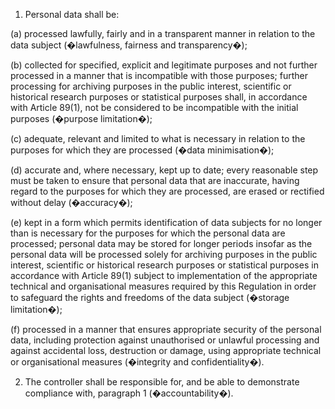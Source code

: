 1. Personal data shall be:

(a) processed lawfully, fairly and in a transparent manner in relation to the data subject (�lawfulness, fairness and transparency�);

(b) collected for specified, explicit and legitimate purposes and not further processed in a manner that is incompatible with those purposes; further processing for archiving purposes in the public interest, scientific or historical research purposes or statistical purposes shall, in accordance with Article 89(1), not be considered to be incompatible with the initial purposes (�purpose limitation�);

(c) adequate, relevant and limited to what is necessary in relation to the purposes for which they are processed (�data minimisation�);

(d) accurate and, where necessary, kept up to date; every reasonable step must be taken to ensure that personal data that are inaccurate, having regard to the purposes for which they are processed, are erased or rectified without delay (�accuracy�);

(e) kept in a form which permits identification of data subjects for no longer than is necessary for the purposes for which the personal data are processed; personal data may be stored for longer periods insofar as the personal data will be processed solely for archiving purposes in the public interest, scientific or historical research purposes or statistical purposes in accordance with Article 89(1) subject to implementation of the appropriate technical and organisational measures required by this Regulation in order to safeguard the rights and freedoms of the data subject (�storage limitation�);

(f) processed in a manner that ensures appropriate security of the personal data, including protection against unauthorised or unlawful processing and against accidental loss, destruction or damage, using appropriate technical or organisational measures (�integrity and confidentiality�).

2. The controller shall be responsible for, and be able to demonstrate compliance with, paragraph 1 (�accountability�).
